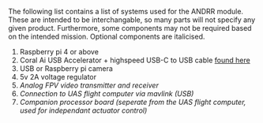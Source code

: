 The following list contains a list of systems used for the ANDRR module. These are intended to be interchangable, so many parts will not specify any given product. Furthermore, some components may not be required based on the intended mission. Optional components are italicised.

1. Raspberry pi 4 or above
2. Coral Ai USB Accelerator + highspeed USB-C to USB cable [found here](https://coral.ai/products/accelerator/)
3. USB or Raspberry pi camera
4. 5v 2A voltage regulator
5. *Analog FPV video transmitter and receiver*
6. *Connection to UAS flight computer via mavlink (USB)*
7. *Companion processor board (seperate from the UAS flight computer, used for independant actuator control)*

